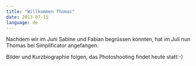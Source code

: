 ```yaml
---
title: "Willkommen Thomas"
date: 2013-07-15
language: de
---
```


Nachdem wir im Juni Sabine und Fabian begrüssen konnten, hat im Juli nun Thomas bei Simplificator angefangen.

Bilder und Kurzbiographie folgen, das Photoshooting findet heute statt:-)
